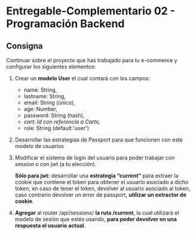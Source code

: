 # Entregable-Complementario 02 - Programación Backend

## Consigna

Continuar sobre el proyecto que has trabajado para tu e-commerce y configurar los siguientes elementos:

1. Crear un **modelo User** el cual contará con los campos:

   -  name: String,
   -  lastname: String,
   -  email: String (único),
   -  age: Number,
   -  password: String (hash),
   -  _cart: Id con referencia a Carts,_
   -  role: String (default:'user')

2. Desarrollar las estrategias de Passport para que funcionen con este modelo de usuarios

3. Modificar el sistema de login del usuario para poder trabajar con session o con jwt (a tu elección).

   **Sólo para jwt:** desarrollar una **estrategia “current”** para extraer la cookie que contiene el token para obtener el usuario asociado a dicho token, en caso de tener el token, devolver al usuario asociado al token, caso contrario devolver un error de passport, **utilizar un extractor de cookie**.

4. **Agregar** al router /api/sessions/ **la ruta /current**, la cual utilizará el modelo de sesión que estés usando, **para poder devolver en una respuesta el usuario actual**.
